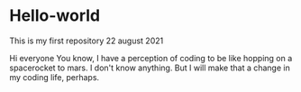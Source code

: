 # Hello-world
This is my first repository 22 august 2021 

Hi everyone 
You know, I have a perception of coding to be like hopping on a spacerocket to mars.
I don't know anything. But I will make that a change in my coding life, perhaps.
